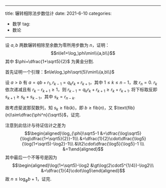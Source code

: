 
---
title: 辗转相除法步数估计
date: 2021-6-10
categories:
  - 数学
tag:
  - 数论
---

设 $a,b$ 两数辗转相除至余数为零所用步数为 $n$，证明：
$$n\le1+\log_\phi\min\\{a,b\\}$$ 其中 $\phi=\dfrac{1+\sqrt5}{2}$ 为黄金分割.

首先证明一个引理：$n\le\log_\phi\sqrt{5}\min\\{a,b\\}$

设 $a\gt b$ 有 $a=qb+r_1,r_{k-1}=q_kr_k+r_{k+1}$，其中 $1\le k\le n-1$，故 $r_n=0$.
$r_k$ 依次递减且有 $r_k-r_{k+1}\ge1$，则 $r_{k-1}=q_kr_k+r_{k+1}\ge r_k+r_{k+1}$.
将下标取反即 $s_{k+1}\ge s_k+s_{k-1}$，其中 $s_k=r_{n-k}$.

故考虑斐波那契数列，知 $s_k\ge\text{fib}(k)$，即 $b\ge\text{fib}(n)$，又 $\text{fib}(n)\sim\dfrac{\phi^n}{\sqrt5}$，证完.

注意到此估计与待证估计之差为 $$\begin{aligned}\log_{\phi}\sqrt5-1 &=\dfrac{\log\sqrt5}{\log\dfrac{1+\sqrt5}{2}}-1\\\ &=\dfrac{1}{2}\cdot\dfrac{\log5}{\log(1+\sqrt5)-\log2}-1\\\ &\lt2\cdot\dfrac{\log5}{\log5}-1 \\\ &=1\end{aligned}$$ 其中最后一个不等号是因为 $$\begin{aligned}\log(1+\sqrt5)-\log2 &\gt\log(2\cdot5^{1/4})-\log2\\\ &=\dfrac{1}{4}\cdot\log5\end{aligned}$$ 故 $n\le\log_{\phi}b+1$，证完.

